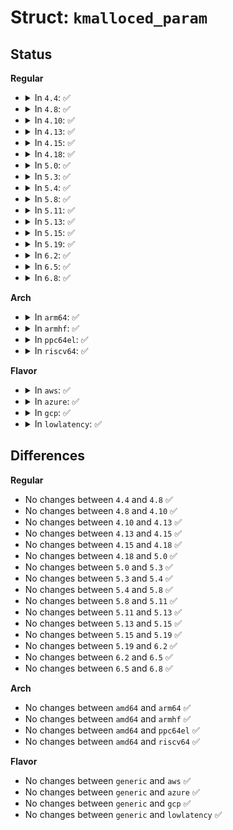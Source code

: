 # Struct: <code>kmalloced_param</code>

## Status
<b>Regular</b>
<ul>
<li>
<details>
<summary>In <code>4.4</code>: ✅</summary>

```c
struct kmalloced_param {
    struct list_head list;
    char val[0];
};
```
</details>
</li>
<li>
<details>
<summary>In <code>4.8</code>: ✅</summary>

```c
struct kmalloced_param {
    struct list_head list;
    char val[0];
};
```
</details>
</li>
<li>
<details>
<summary>In <code>4.10</code>: ✅</summary>

```c
struct kmalloced_param {
    struct list_head list;
    char val[0];
};
```
</details>
</li>
<li>
<details>
<summary>In <code>4.13</code>: ✅</summary>

```c
struct kmalloced_param {
    struct list_head list;
    char val[0];
};
```
</details>
</li>
<li>
<details>
<summary>In <code>4.15</code>: ✅</summary>

```c
struct kmalloced_param {
    struct list_head list;
    char val[0];
};
```
</details>
</li>
<li>
<details>
<summary>In <code>4.18</code>: ✅</summary>

```c
struct kmalloced_param {
    struct list_head list;
    char val[0];
};
```
</details>
</li>
<li>
<details>
<summary>In <code>5.0</code>: ✅</summary>

```c
struct kmalloced_param {
    struct list_head list;
    char val[0];
};
```
</details>
</li>
<li>
<details>
<summary>In <code>5.3</code>: ✅</summary>

```c
struct kmalloced_param {
    struct list_head list;
    char val[0];
};
```
</details>
</li>
<li>
<details>
<summary>In <code>5.4</code>: ✅</summary>

```c
struct kmalloced_param {
    struct list_head list;
    char val[0];
};
```
</details>
</li>
<li>
<details>
<summary>In <code>5.8</code>: ✅</summary>

```c
struct kmalloced_param {
    struct list_head list;
    char val[0];
};
```
</details>
</li>
<li>
<details>
<summary>In <code>5.11</code>: ✅</summary>

```c
struct kmalloced_param {
    struct list_head list;
    char val[0];
};
```
</details>
</li>
<li>
<details>
<summary>In <code>5.13</code>: ✅</summary>

```c
struct kmalloced_param {
    struct list_head list;
    char val[0];
};
```
</details>
</li>
<li>
<details>
<summary>In <code>5.15</code>: ✅</summary>

```c
struct kmalloced_param {
    struct list_head list;
    char val[0];
};
```
</details>
</li>
<li>
<details>
<summary>In <code>5.19</code>: ✅</summary>

```c
struct kmalloced_param {
    struct list_head list;
    char val[0];
};
```
</details>
</li>
<li>
<details>
<summary>In <code>6.2</code>: ✅</summary>

```c
struct kmalloced_param {
    struct list_head list;
    char val[0];
};
```
</details>
</li>
<li>
<details>
<summary>In <code>6.5</code>: ✅</summary>

```c
struct kmalloced_param {
    struct list_head list;
    char val[0];
};
```
</details>
</li>
<li>
<details>
<summary>In <code>6.8</code>: ✅</summary>

```c
struct kmalloced_param {
    struct list_head list;
    char val[0];
};
```
</details>
</li>
</ul>
<b>Arch</b>
<ul>
<li>
<details>
<summary>In <code>arm64</code>: ✅</summary>

```c
struct kmalloced_param {
    struct list_head list;
    char val[0];
};
```
</details>
</li>
<li>
<details>
<summary>In <code>armhf</code>: ✅</summary>

```c
struct kmalloced_param {
    struct list_head list;
    char val[0];
};
```
</details>
</li>
<li>
<details>
<summary>In <code>ppc64el</code>: ✅</summary>

```c
struct kmalloced_param {
    struct list_head list;
    char val[0];
};
```
</details>
</li>
<li>
<details>
<summary>In <code>riscv64</code>: ✅</summary>

```c
struct kmalloced_param {
    struct list_head list;
    char val[0];
};
```
</details>
</li>
</ul>
<b>Flavor</b>
<ul>
<li>
<details>
<summary>In <code>aws</code>: ✅</summary>

```c
struct kmalloced_param {
    struct list_head list;
    char val[0];
};
```
</details>
</li>
<li>
<details>
<summary>In <code>azure</code>: ✅</summary>

```c
struct kmalloced_param {
    struct list_head list;
    char val[0];
};
```
</details>
</li>
<li>
<details>
<summary>In <code>gcp</code>: ✅</summary>

```c
struct kmalloced_param {
    struct list_head list;
    char val[0];
};
```
</details>
</li>
<li>
<details>
<summary>In <code>lowlatency</code>: ✅</summary>

```c
struct kmalloced_param {
    struct list_head list;
    char val[0];
};
```
</details>
</li>
</ul>

## Differences
<b>Regular</b>
<ul>
<li>
No changes between <code>4.4</code> and <code>4.8</code> ✅
</li>
<li>
No changes between <code>4.8</code> and <code>4.10</code> ✅
</li>
<li>
No changes between <code>4.10</code> and <code>4.13</code> ✅
</li>
<li>
No changes between <code>4.13</code> and <code>4.15</code> ✅
</li>
<li>
No changes between <code>4.15</code> and <code>4.18</code> ✅
</li>
<li>
No changes between <code>4.18</code> and <code>5.0</code> ✅
</li>
<li>
No changes between <code>5.0</code> and <code>5.3</code> ✅
</li>
<li>
No changes between <code>5.3</code> and <code>5.4</code> ✅
</li>
<li>
No changes between <code>5.4</code> and <code>5.8</code> ✅
</li>
<li>
No changes between <code>5.8</code> and <code>5.11</code> ✅
</li>
<li>
No changes between <code>5.11</code> and <code>5.13</code> ✅
</li>
<li>
No changes between <code>5.13</code> and <code>5.15</code> ✅
</li>
<li>
No changes between <code>5.15</code> and <code>5.19</code> ✅
</li>
<li>
No changes between <code>5.19</code> and <code>6.2</code> ✅
</li>
<li>
No changes between <code>6.2</code> and <code>6.5</code> ✅
</li>
<li>
No changes between <code>6.5</code> and <code>6.8</code> ✅
</li>
</ul>
<b>Arch</b>
<ul>
<li>
No changes between <code>amd64</code> and <code>arm64</code> ✅
</li>
<li>
No changes between <code>amd64</code> and <code>armhf</code> ✅
</li>
<li>
No changes between <code>amd64</code> and <code>ppc64el</code> ✅
</li>
<li>
No changes between <code>amd64</code> and <code>riscv64</code> ✅
</li>
</ul>
<b>Flavor</b>
<ul>
<li>
No changes between <code>generic</code> and <code>aws</code> ✅
</li>
<li>
No changes between <code>generic</code> and <code>azure</code> ✅
</li>
<li>
No changes between <code>generic</code> and <code>gcp</code> ✅
</li>
<li>
No changes between <code>generic</code> and <code>lowlatency</code> ✅
</li>
</ul>
